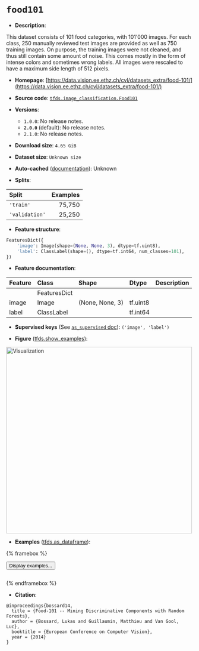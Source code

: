 <div itemscope itemtype="http://schema.org/Dataset">
  <div itemscope itemprop="includedInDataCatalog" itemtype="http://schema.org/DataCatalog">
    <meta itemprop="name" content="TensorFlow Datasets" />
  </div>
  <meta itemprop="name" content="food101" />
  <meta itemprop="description" content="This dataset consists of 101 food categories, with 101&#x27;000 images. For each class, 250 manually reviewed test images are provided as well as 750 training images. On purpose, the training images were not cleaned, and thus still contain some amount of noise. This comes mostly in the form of intense colors and sometimes wrong labels. All images were rescaled to have a maximum side length of 512 pixels.&#10;&#10;To use this dataset:&#10;&#10;```python&#10;import tensorflow_datasets as tfds&#10;&#10;ds = tfds.load(&#x27;food101&#x27;, split=&#x27;train&#x27;)&#10;for ex in ds.take(4):&#10;  print(ex)&#10;```&#10;&#10;See [the guide](https://www.tensorflow.org/datasets/overview) for more&#10;informations on [tensorflow_datasets](https://www.tensorflow.org/datasets).&#10;&#10;&lt;img src=&quot;https://storage.googleapis.com/tfds-data/visualization/fig/food101-2.0.0.png&quot; alt=&quot;Visualization&quot; width=&quot;500px&quot;&gt;&#10;&#10;" />
  <meta itemprop="url" content="https://www.tensorflow.org/datasets/catalog/food101" />
  <meta itemprop="sameAs" content="https://data.vision.ee.ethz.ch/cvl/datasets_extra/food-101/" />
  <meta itemprop="citation" content="@inproceedings{bossard14,&#10;  title = {Food-101 -- Mining Discriminative Components with Random Forests},&#10;  author = {Bossard, Lukas and Guillaumin, Matthieu and Van Gool, Luc},&#10;  booktitle = {European Conference on Computer Vision},&#10;  year = {2014}&#10;}" />
</div>

# `food101`


*   **Description**:

This dataset consists of 101 food categories, with 101'000 images. For each
class, 250 manually reviewed test images are provided as well as 750 training
images. On purpose, the training images were not cleaned, and thus still contain
some amount of noise. This comes mostly in the form of intense colors and
sometimes wrong labels. All images were rescaled to have a maximum side length
of 512 pixels.

*   **Homepage**:
    [https://data.vision.ee.ethz.ch/cvl/datasets_extra/food-101/](https://data.vision.ee.ethz.ch/cvl/datasets_extra/food-101/)

*   **Source code**:
    [`tfds.image_classification.Food101`](https://github.com/tensorflow/datasets/tree/master/tensorflow_datasets/image_classification/food101.py)

*   **Versions**:

    *   `1.0.0`: No release notes.
    *   **`2.0.0`** (default): No release notes.
    *   `2.1.0`: No release notes.

*   **Download size**: `4.65 GiB`

*   **Dataset size**: `Unknown size`

*   **Auto-cached**
    ([documentation](https://www.tensorflow.org/datasets/performances#auto-caching)):
    Unknown

*   **Splits**:

Split          | Examples
:------------- | -------:
`'train'`      | 75,750
`'validation'` | 25,250

*   **Feature structure**:

```python
FeaturesDict({
    'image': Image(shape=(None, None, 3), dtype=tf.uint8),
    'label': ClassLabel(shape=(), dtype=tf.int64, num_classes=101),
})
```

*   **Feature documentation**:

Feature | Class        | Shape           | Dtype    | Description
:------ | :----------- | :-------------- | :------- | :----------
        | FeaturesDict |                 |          |
image   | Image        | (None, None, 3) | tf.uint8 |
label   | ClassLabel   |                 | tf.int64 |

*   **Supervised keys** (See
    [`as_supervised` doc](https://www.tensorflow.org/datasets/api_docs/python/tfds/load#args)):
    `('image', 'label')`

*   **Figure**
    ([tfds.show_examples](https://www.tensorflow.org/datasets/api_docs/python/tfds/visualization/show_examples)):

<img src="https://storage.googleapis.com/tfds-data/visualization/fig/food101-2.0.0.png" alt="Visualization" width="500px">

*   **Examples**
    ([tfds.as_dataframe](https://www.tensorflow.org/datasets/api_docs/python/tfds/as_dataframe)):

<!-- mdformat off(HTML should not be auto-formatted) -->

{% framebox %}

<button id="displaydataframe">Display examples...</button>
<div id="dataframecontent" style="overflow-x:auto"></div>
<script>
const url = "https://storage.googleapis.com/tfds-data/visualization/dataframe/food101-2.0.0.html";
const dataButton = document.getElementById('displaydataframe');
dataButton.addEventListener('click', async () => {
  // Disable the button after clicking (dataframe loaded only once).
  dataButton.disabled = true;

  const contentPane = document.getElementById('dataframecontent');
  try {
    const response = await fetch(url);
    // Error response codes don't throw an error, so force an error to show
    // the error message.
    if (!response.ok) throw Error(response.statusText);

    const data = await response.text();
    contentPane.innerHTML = data;
  } catch (e) {
    contentPane.innerHTML =
        'Error loading examples. If the error persist, please open '
        + 'a new issue.';
  }
});
</script>

{% endframebox %}

<!-- mdformat on -->

*   **Citation**:

```
@inproceedings{bossard14,
  title = {Food-101 -- Mining Discriminative Components with Random Forests},
  author = {Bossard, Lukas and Guillaumin, Matthieu and Van Gool, Luc},
  booktitle = {European Conference on Computer Vision},
  year = {2014}
}
```


